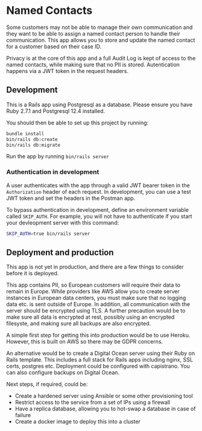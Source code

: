 # Named Contacts

Some customers may not be able to manage their own communication and they want to be able to assign a named contact person to handle their communication. This app allows you to store and update the named contact for a customer based on their case ID.

Privacy is at the core of this app and a full Audit Log is kept of access to the named contacts, while making sure that no PII is stored. Autentication happens via a JWT token in the request headers.


## Development

This is a Rails app using Postgresql as a database. Please ensure you have Ruby 2.7.1 and Postgresql 12.4 installed.

You should then be able to set up this project by running:

```sh
bundle install
bin/rails db:create
bin/rails db:migrate
```

Run the app by running `bin/rails server`

### Authentication in development

A user authenticates with the app through a valid JWT bearer token in the `Authorization` header of each request. In development, you can use a test JWT token and set the headers in the Postman app.

To bypass authentication in development, define an environment variable called `SKIP_AUTH`. For example, you will not have to authenticate if you start your devleopment server with this command:

```sh
SKIP_AUTH=true bin/rails server
```

## Deployment and production

This app is not yet in production, and there are a few things to consider before it is deployed.

This app contains PII, so European customers will require their data to remain in Europe. While providers like AWS allow you to create server instances in European data centers, you must make sure that no logging data etc. is sent outside of Europe. In addition, all communication with the server should be encrypted using TLS. A further precaution would be to make sure all data is encrypted at rest, possibly using an encrypted filesyste, and making sure all backups are also encrypted.

A simple first step for getting this into production would be to use Heroku. However, this is built on AWS so there may be GDPR concerns.

An alternative would be to create a Digital Ocean server using their Ruby on Rails template. This includes a full stack for Rails apps including nginx, SSL certs, postgres etc. Deployment could be configured with capistrano. You can also configure backups on Digital Ocean.

Next steps, if required, could be:

- Create a hardened server using Ansible or some other provisioning tool
- Restrict access to the service from a set of IPs using a firewall
- Have a replica database, allowing you to hot-swap a database in case of failure
- Create a docker image to deploy this into a cluster
